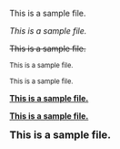 <p>This is a sample file.</p><p><em>This is a sample file.</em><br></p><p><del>This is a sample file.</del><br></p><p><sub>This is a sample file.</sub><br></p><p><sup>This is a sample file.</sup></p><p><u><strong>This is a sample file.</strong></u><br></p><p><u><strong>This is a sample file.</strong></u></p><p><span style="font-size: 18px"><strong>This is a sample file.</strong></span><br></p>